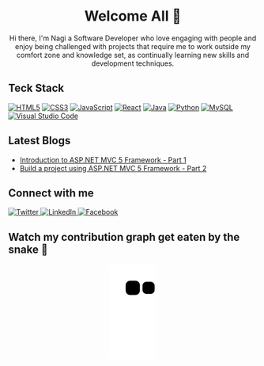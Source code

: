 <h1 align="center"> Welcome All 👋</h2>
<p align="center"> Hi there, I'm Nagi a Software Developer who love engaging with people and enjoy being challenged with projects that require me to work outside my comfort zone and knowledge set, as continually learning new skills and development techniques.</p>

## Teck Stack
<a href="https://www.w3.org/TR/html5/" title="HTML5"><img src="https://github.com/get-icon/geticon/raw/master/icons/html-5.svg" alt="HTML5" width="35" height="35"></a>
<a href="https://www.w3.org/TR/CSS/" title="CSS3"><img src="https://github.com/get-icon/geticon/raw/master/icons/css-3.svg" alt="CSS3" width="35" height="35"></a>
<a href="https://developer.mozilla.org/en-US/docs/Web/JavaScript" title="JavaScript"><img src="https://github.com/get-icon/geticon/raw/master/icons/javascript.svg" alt="JavaScript" width="35" height="35"></a>
<a href="https://reactjs.org/" title="React"><img src="https://github.com/get-icon/geticon/raw/master/icons/react.svg" alt="React" width="35" height="35"></a>
<a href="https://www.java.com/" title="Java"><img src="https://github.com/get-icon/geticon/raw/master/icons/java.svg" alt="Java" width="35" height="35"></a>
<a href="https://www.python.org/" title="Python"><img src="https://github.com/get-icon/geticon/raw/master/icons/python.svg" alt="Python" width="35" height="35"></a>
<a href="https://dev.mysql.com/" title="MySQL"><img src="https://github.com/get-icon/geticon/raw/master/icons/mysql.svg" alt="MySQL" width="35" height="35"></a>
<a href="https://code.visualstudio.com/" title="Visual Studio Code"><img src="https://github.com/get-icon/geticon/raw/master/icons/visual-studio-code.svg" alt="Visual Studio Code" width="35" height="35"></a>

## Latest Blogs

  * <a href="https://naginabal.blogspot.com/2022/02/aspnet-mvc-5.html">Introduction to ASP.NET MVC 5 Framework - Part 1</a>
  * <a href="https://naginabal.blogspot.com/2022/04/nagi-nabal.html">Build a project using ASP.NET MVC 5 Framework - Part 2</a>

## Connect with me

<a href="https://twitter.com/NagiNabal">
  <img src="https://cdn.jsdelivr.net/gh/dmhendricks/signature-social-icons/icons/round-flat-filled/50px/twitter.png" alt="Twitter" title="Twitter" width="35" height="35" />
</a>

<a href="https://www.linkedin.com/in/nagi-nabal/">
  <img src="https://cdn.jsdelivr.net/gh/dmhendricks/signature-social-icons/icons/round-flat-filled/50px/linkedin.png" alt="LinkedIn" title="LinkedIn" width="35" height="35" />
</a>

<a href="https://www.facebook.com/Najir32">
  <img src="https://cdn.jsdelivr.net/gh/dmhendricks/signature-social-icons/icons/round-flat-filled/50px/facebook.png" alt="Facebook" title="Facebook" width="35" height="35" />
</a>

## Watch my contribution graph get eaten by the snake 🐍
<div align="center">
  <img alt"snake eating my contribution" src="https://github.com/NagiMN/NagiMN/blob/output/github-contribution-grid-snake.svg">
</div>
